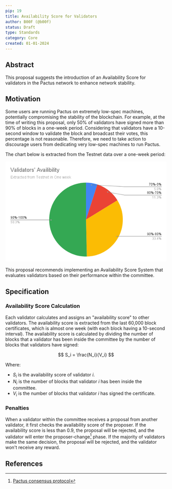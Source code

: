 ```yaml
---
pip: 19
title: Availability Score for Validators
author: B00F (@b00f)
status: Draft
type: Standards
category: Core
created: 01-01-2024
---
```


## Abstract

This proposal suggests the introduction of an Availability Score for validators in the Pactus network to enhance network stability.

## Motivation

Some users are running Pactus on extremely low-spec machines, potentially compromising the stability of the blockchain.
For example, at the time of writing this proposal, only 50% of validators have signed more than 90% of blocks in a one-week period.
Considering that validators have a 10-second window to validate the block and broadcast their votes, this percentage is not reasonable.
Therefore, we need to take action to discourage users from dedicating very low-spec machines to run Pactus.

The chart below is extracted from the Testnet data over a one-week period:

![Validators availability](../assets/pip-19/validators_avalibility_testnet.png)

This proposal recommends implementing an Availability Score System that evaluates validators based on their performance within the committee.


## Specification

### Availability Score Calculation

Each validator calculates and assigns an "availability score" to other validators.
The availability score is extracted from the last 60,000 block certificates, which is almost one week (with each block having a 10-second interval).
The availability score is calculated by dividing the number of blocks that a validator has been inside the committee by the number of blocks that validators have signed:

$$
S_i = \frac{N_i}{V_i}
$$

Where:

- $S_i$ is the availability score of validator $i$.
- $N_i$ is the number of blocks that validator $i$ has been inside the committee.
- $V_i$ is the number of blocks that validator $i$ has signed the certificate.

### Penalties

When a validator within the committee receives a proposal from another validator, it first checks the availability score of the proposer.
If the availability score is less than $0.9$, the proposal will be rejected, and the validator will enter the proposer-change[^1] phase.
If the majority of validators make the same decision, the proposal will be rejected, and the validator won't receive any reward.

## References

[^1]: [Pactus consensus protocol](https://pactus.org/learn/consensus/protocol/)
